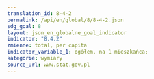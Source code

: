 ```yaml
---
translation_id: 8-4-2
permalink: /api/en/global/8/8-4-2.json
sdg_goal: 8
layout: json_en_globalne_goal_indicator
indicator: "8.4.2"
zmienne: total, per capita
indicator_variable_1: ogółem, na 1 mieszkańca;
kategorie: wymiary
source_url: www.stat.gov.pl
---
```

